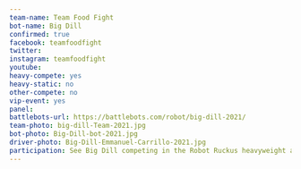 ```yaml
---
team-name: Team Food Fight
bot-name: Big Dill
confirmed: true
facebook: teamfoodfight
twitter:
instagram: teamfoodfight
youtube:
heavy-compete: yes
heavy-static: no
other-compete: no
vip-event: yes
panel:
battlebots-url: https://battlebots.com/robot/big-dill-2021/
team-photo: big-dill-Team-2021.jpg
bot-photo: Big-Dill-bot-2021.jpg
driver-photo: Big-Dill-Emmanuel-Carrillo-2021.jpg
participation: See Big Dill competing in the Robot Ruckus heavyweight arena. Big Dill will be on display and the team will be available for meet and greet at the Ruckus VIP Fundraiser!
---
```

